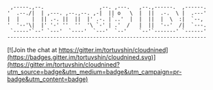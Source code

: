 
     ,-----.,--.                  ,--. ,---.   ,--.,------.  ,------.
    '  .--./|  | ,---. ,--.,--. ,-|  || o   \  |  ||  .-.  \ |  .---'
    |  |    |  || .-. ||  ||  |' .-. |`..'  |  |  ||  |  \  :|  `--, 
    '  '--'\|  |' '-' ''  ''  '\ `-' | .'  /   |  ||  '--'  /|  `---.
     `-----'`--' `---'  `----'  `---'  `--'    `--'`-------' `------'
    ----------------------------------------------------------------- 

[![Join the chat at https://gitter.im/tortuvshin/cloudnined](https://badges.gitter.im/tortuvshin/cloudnined.svg)](https://gitter.im/tortuvshin/cloudnined?utm_source=badge&utm_medium=badge&utm_campaign=pr-badge&utm_content=badge)
